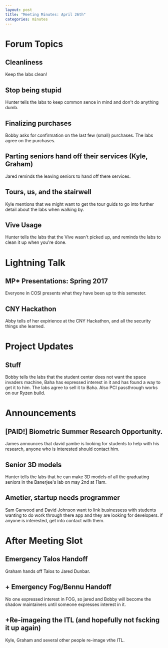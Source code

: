 ```yaml
---
layout: post
title: "Meeting Minutes: April 26th"
categories: minutes
---
```


# Forum Topics

## Cleanliness
Keep the labs clean!

## Stop being stupid
Hunter tells the labs to keep common sence in mind and don't do anything dumb. 

## Finalizing purchases
Bobby asks for confirmation on the last few (small) purchases. The labs agree on the purchases. 

## Parting seniors hand off their services (Kyle, Graham)
Jared reminds the leaving seniors to hand off there services.

## Tours, us, and the stairwell
Kyle mentions that we might want to get the tour guids to go into further detail about the labs when walking by. 

## Vive Usage
Hunter tells the labs that the Vive wasn't picked up, and reminds the labs to clean it up when you're done.

# Lightning Talk

## MP* Presentations: Spring 2017
Everyone in COSI presents what they have been up to this semester.

## CNY Hackathon
Abby tells of her expirience at the CNY Hackathon, and all the security things she learned.

# Project Updates

## Stuff
Bobby tells the labs that the student center does not want the space invaders machine, Baha has expressed interest in it and has found a way to get it to him. The labs agree to sell it to Baha. Also PCI passthrough works on our Ryzen build. 

# Announcements

## [PAID!] Biometric Summer Research Opportunity.
James announces that david yambe is looking for students to help with his research, anyone who is interested should contact him. 

## Senior 3D models
Hunter tells the labs that he can make 3D models of all the graduating seniors in the Banerjee's lab on may 2nd at 11am. 

## Ametier, startup needs programmer
Sam Garwood and David Johnson want to link businessess with students wanting to do work through there app and they are looking for developers. if anyone is interested, get into contact with them. 

# After Meeting Slot

## Emergency Talos Handoff
Graham hands off Talos to Jared Dunbar.

## + Emergency Fog/Bennu Handoff
No one expressed interest in FOG, so jared and Bobby will become the shadow maintainers until someone expresses interest in it.

## +Re-imageing the ITL (and hopefully not fscking it up again)
Kyle, Graham and several other people re-image vthe ITL.

